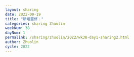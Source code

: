 ```yaml
---
layout: sharing
date: 2022-09-19
title: "新增靈修："
categories: sharing Zhuolin
weekNum: 38
dayNum: 1
permalink: /sharing/zhuolin/2022/wk38-day1-sharing2.html
author: Zhuolin
cycle: 2022
---  
```


